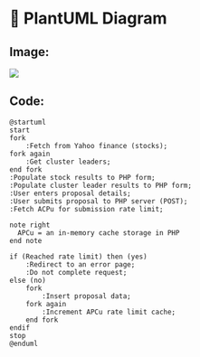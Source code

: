 # 🌲 PlantUML Diagram

## Image:

[![](https://img.plantuml.biz/plantuml/svg/TLAxRiCm3Dpr5HoJeJyGeq2257rCDT9swAZAT2n45bsHAf2_BsMbgJjK4-Kxdkz8RLbiaZm6CnUcftGoe6TpZ-86w1EDy6u78kXzjD4Xh5Z8dNZTp6ImH-jZRNb00HSo2oO8Q3jCt1YC7SogcvQc7AmWp0AGa7CG1Y5e7zl26Pi5wQ_GF-mtLWYZyXYcH1En3T2XM1_u1-RyCNfPu1S9nRuKNhNFBwyQvX9ujszpKQzjp9uYfE8dU5LfZ8cab-IFWsZeNRlFS0isWeyt8uwKpk2i6-QCoHvHlvUVpLCedSRu7bO7B9nk8Rm66J32weoyhiCyOESJEYbsLHzJKbEJIZOLlwCY28x6AM2nX9yPMHrYO5rIfAfpNUZSz1GrjIn6PSKsLzvYbnUsIpZgU6lENxSrOssyxbSBt-ipeibijIvlwXi0)](https://editor.plantuml.com/uml/TLAxRiCm3Dpr5HoJeJyGeq2257rCDT9swAZAT2n45bsHAf2_BsMbgJjK4-Kxdkz8RLbiaZm6CnUcftGoe6TpZ-86w1EDy6u78kXzjD4Xh5Z8dNZTp6ImH-jZRNb00HSo2oO8Q3jCt1YC7SogcvQc7AmWp0AGa7CG1Y5e7zl26Pi5wQ_GF-mtLWYZyXYcH1En3T2XM1_u1-RyCNfPu1S9nRuKNhNFBwyQvX9ujszpKQzjp9uYfE8dU5LfZ8cab-IFWsZeNRlFS0isWeyt8uwKpk2i6-QCoHvHlvUVpLCedSRu7bO7B9nk8Rm66J32weoyhiCyOESJEYbsLHzJKbEJIZOLlwCY28x6AM2nX9yPMHrYO5rIfAfpNUZSz1GrjIn6PSKsLzvYbnUsIpZgU6lENxSrOssyxbSBt-ipeibijIvlwXi0)

## Code:
```plantuml
@startuml
start
fork
    :Fetch from Yahoo finance (stocks);
fork again
    :Get cluster leaders;
end fork
:Populate stock results to PHP form;
:Populate cluster leader results to PHP form;
:User enters proposal details;
:User submits proposal to PHP server (POST);
:Fetch ACPu for submission rate limit;

note right
  APCu = an in-memory cache storage in PHP
end note

if (Reached rate limit) then (yes)
    :Redirect to an error page;
    :Do not complete request;
else (no)
    fork
        :Insert proposal data;
    fork again
        :Increment APCu rate limit cache;
    end fork
endif
stop
@enduml

```
